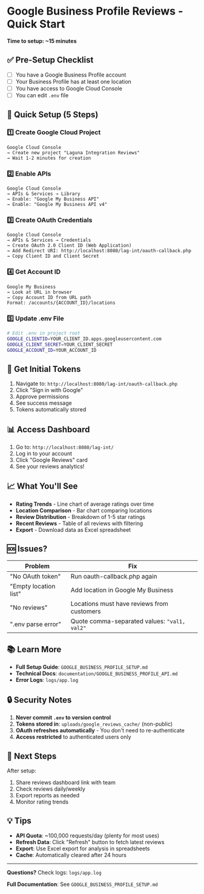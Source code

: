 # Google Business Profile Reviews - Quick Start

**Time to setup: ~15 minutes**

## ✅ Pre-Setup Checklist

- [ ] You have a Google Business Profile account
- [ ] Your Business Profile has at least one location
- [ ] You have access to Google Cloud Console
- [ ] You can edit `.env` file

## 🎯 Quick Setup (5 Steps)

### 1️⃣ Create Google Cloud Project
```
Google Cloud Console
→ Create new project "Laguna Integration Reviews"
→ Wait 1-2 minutes for creation
```

### 2️⃣ Enable APIs
```
Google Cloud Console
→ APIs & Services → Library
→ Enable: "Google My Business API"
→ Enable: "Google My Business API v4"
```

### 3️⃣ Create OAuth Credentials
```
Google Cloud Console
→ APIs & Services → Credentials
→ Create OAuth 2.0 Client ID (Web Application)
→ Add Redirect URI: http://localhost:8080/lag-int/oauth-callback.php
→ Copy Client ID and Client Secret
```

### 4️⃣ Get Account ID
```
Google My Business
→ Look at URL in browser
→ Copy Account ID from URL path
Format: /accounts/{ACCOUNT_ID}/locations
```

### 5️⃣ Update .env File
```bash
# Edit .env in project root
GOOGLE_CLIENTID=YOUR_CLIENT_ID.apps.googleusercontent.com
GOOGLE_CLIENT_SECRET=YOUR_CLIENT_SECRET
GOOGLE_ACCOUNT_ID=YOUR_ACCOUNT_ID
```

## 🔑 Get Initial Tokens

1. Navigate to: `http://localhost:8080/lag-int/oauth-callback.php`
2. Click "Sign in with Google"
3. Approve permissions
4. See success message
5. Tokens automatically stored

## 📊 Access Dashboard

1. Go to: `http://localhost:8080/lag-int/`
2. Log in to your account
3. Click "Google Reviews" card
4. See your reviews analytics!

## 📈 What You'll See

- **Rating Trends** - Line chart of average ratings over time
- **Location Comparison** - Bar chart comparing locations
- **Review Distribution** - Breakdown of 1-5 star ratings
- **Recent Reviews** - Table of all reviews with filtering
- **Export** - Download data as Excel spreadsheet

## 🆘 Issues?

| Problem | Fix |
|---------|-----|
| "No OAuth token" | Run oauth-callback.php again |
| "Empty location list" | Add location in Google My Business |
| "No reviews" | Locations must have reviews from customers |
| ".env parse error" | Quote comma-separated values: `"val1, val2"` |

## 📚 Learn More

- **Full Setup Guide**: `GOOGLE_BUSINESS_PROFILE_SETUP.md`
- **Technical Docs**: `documentation/GOOGLE_BUSINESS_PROFILE_API.md`
- **Error Logs**: `logs/app.log`

## 🔒 Security Notes

1. **Never commit `.env` to version control**
2. **Tokens stored in**: `uploads/google_reviews_cache/` (non-public)
3. **OAuth refreshes automatically** - You don't need to re-authenticate
4. **Access restricted** to authenticated users only

## 🚀 Next Steps

After setup:
1. Share reviews dashboard link with team
2. Check reviews daily/weekly
3. Export reports as needed
4. Monitor rating trends

## 💡 Tips

- **API Quota**: ~100,000 requests/day (plenty for most uses)
- **Refresh Data**: Click "Refresh" button to fetch latest reviews
- **Export**: Use Excel export for analysis in spreadsheets
- **Cache**: Automatically cleared after 24 hours

---

**Questions?** Check logs: `logs/app.log`

**Full Documentation**: See `GOOGLE_BUSINESS_PROFILE_SETUP.md`